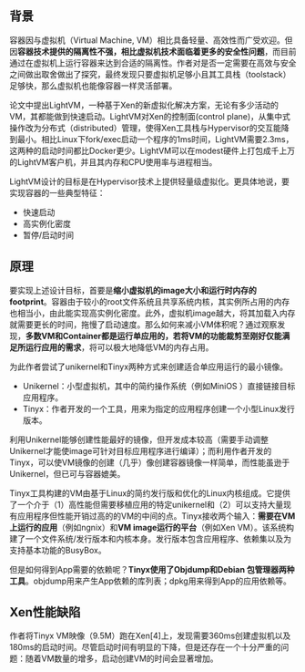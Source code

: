 ## 背景
容器因与虚拟机（Virtual Machine, VM）相比具备轻量、高效性而广受欢迎。但因**容器技术提供的隔离性不强，相比虚拟机技术面临着更多的安全性问题**，而目前通过在虚拟机上运行容器来达到合适的隔离性。作者对是否一定需要在高效与安全之间做出取舍做出了探究，最终发现只要虚拟机足够小且其工具栈（toolstack）足够快，那么虚拟机也能像容器一样灵活部署。

论文中提出LightVM，一种基于Xen的新虚拟化解决方案，无论有多少活动的VM，其都能做到快速启动。LightVM对Xen的控制面(control plane)，从集中式操作改为分布式（distributed）管理，使得Xen工具栈与Hypervisor的交互能降到最小。相比Linux下fork/exec启动一个程序的1ms时间，LightVM需要2.3ms，这两种的启动时间都比Docker更少。LightVM可以在modest硬件上打包成千上万的LightVM客户机，并且其内存和CPU使用率与进程相当。

LightVM设计的目标是在Hypervisor技术上提供轻量级虚拟化。更具体地说，要实现容器的一些典型特征：
- 快速启动
- 高实例化密度
- 暂停/启动时间

## 原理

要实现上述设计目标，首要是**缩小虚拟机的image大小和运行时内存的footprint**。容器由于较小的root文件系统且共享系统内核，其实例所占用的内存也相当小，由此能实现高实例化密度。此外，虚拟机image越大，将其加载入内存就需要更长的时间，拖慢了启动速度。那么如何来减小VM体积呢？通过观察发现，**多数VM和Container都是运行单应用的，若将VM的功能裁剪至刚好仅能满足所运行应用的需求**，将可以极大地降低VM的内存占用。

为此作者尝试了unikernel和Tinyx两种方式来创建适合单应用运行的最小镜像。 
- Unikernel：小型虚拟机，其中的简约操作系统（例如MiniOS ）直接链接目标应用程序。 
- Tinyx：作者开发的一个工具，用来为指定的应用程序创建一个小型Linux发行版本。

利用Unikernel能够创建性能最好的镜像，但开发成本较高（需要手动调整Unikernel才能使image可针对目标应用程序进行编译）；而利用作者开发的Tinyx，可以使VM镜像的创建（几乎）像创建容器镜像一样简单，而性能虽逊于Unikernel，但已可与容器媲美。

Tinyx工具构建的VM由基于Linux的简约发行版和优化的Linux内核组成。它提供了一个介于（1）高性能但需要移植应用的特定unikernel和（2）可以支持大量现有应用程序但性能开销过高的的VM的中间的点。Tinyx接收两个输入：**需要在VM上运行的应用**（例如ngnix）和**VM image运行的平台**（例如Xen VM）。该系统构建了一个文件系统/发行版本和内核本身。发行版本包含应用程序、依赖集以及为支持基本功能的BusyBox。

但是如何得到App需要的依赖呢？**Tinyx使用了Objdump和Debian 包管理器两种工具**。objdump用来产生App依赖的库列表；dpkg用来得到App的应用依赖等。

## Xen性能缺陷
作者将Tinyx VM映像（9.5M）跑在Xen[4]上，发现需要360ms创建虚拟机以及180ms的启动时间。尽管启动时间有明显的下降，但是还存在一个十分严重的问题：随着VM数量的增多，启动创建VM的时间会显著增加。


